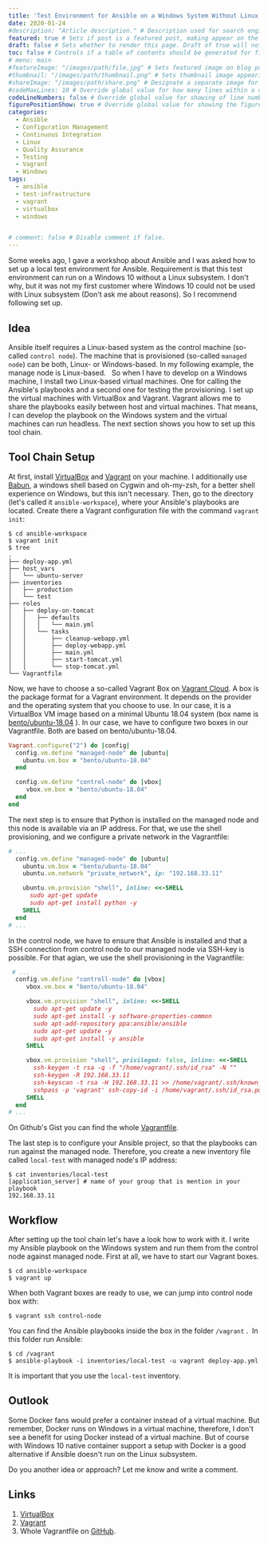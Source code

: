 ```yaml
---
title: 'Test Environment for Ansible on a Windows System Without Linux Subsystem Support'
date: 2020-01-24
#description: "Article description." # Description used for search engine.
featured: true # Sets if post is a featured post, making appear on the home page side bar.
draft: false # Sets whether to render this page. Draft of true will not be rendered.
toc: false # Controls if a table of contents should be generated for first-level links automatically.
# menu: main
#featureImage: "/images/path/file.jpg" # Sets featured image on blog post.
#thumbnail: "/images/path/thumbnail.png" # Sets thumbnail image appearing inside card on homepage.
#shareImage: "/images/path/share.png" # Designate a separate image for social media sharing.
#codeMaxLines: 10 # Override global value for how many lines within a code block before auto-collapsing.
codeLineNumbers: false # Override global value for showing of line numbers within code block.
figurePositionShow: true # Override global value for showing the figure label.
categories:
  - Ansible
  - Configuration Management
  - Continuous Integration
  - Linux
  - Quality Assurance
  - Testing
  - Vagrant
  - Windows
tags:
  - ansible
  - test-infrastructure
  - vagrant
  - virtualbox
  - windows


# comment: false # Disable comment if false.
---
```


Some weeks ago, I gave a workshop about Ansible and I was asked how to set up a local test environment for Ansible. Requirement is that this test environment can run on a Windows 10 without a Linux subsystem. I don't why, but it was not my first customer where Windows 10 could not be used with Linux subsystem (Don't ask me about reasons). So I recommend following set up.

Idea
----

Ansible itself requires a Linux-based system as the control machine (so-called `control node`). The machine that is provisioned (so-called `managed node`) can be both, Linux- or Windows-based. In my following example, the manage node is Linux-based.   So when I have to develop on a Windows machine, I install two Linux-based virtual machines. One for calling the Ansible's playbooks and a second one for testing the provisioning. I set up the virtual machines with VirtualBox and Vagrant. Vagrant allows me to share the playbooks easily between host and virtual machines. That means, I can develop the playbook on the Windows system and the virtual machines can run headless. The next section shows you how to set up this tool chain.

Tool Chain Setup
----------------

At first, install [VirtualBox](https://www.virtualbox.org/) and [Vagrant](https://www.vagrantup.com/) on your machine. I additionally use [Babun](http://babun.github.io/), a windows shell based on Cygwin and oh-my-zsh, for a better shell experience on Windows, but this isn't necessary. Then, go to the directory (let's called it `ansible-workspace`), where your Ansible's playbooks are located. Create there a Vagrant configuration file with the command `vagrant init`:

```shell
$ cd ansible-workspace
$ vagrant init
$ tree  
.
├── deploy-app.yml
├── host_vars
│   └── ubuntu-server
├── inventories
│   ├── production
│   └── test
├── roles
│   ├── deploy-on-tomcat
│   │   ├── defaults
│   │   │   └── main.yml
│   │   └── tasks
│   │       ├── cleanup-webapp.yml
│   │       ├── deploy-webapp.yml
│   │       ├── main.yml
│   │       ├── start-tomcat.yml
│   │       └── stop-tomcat.yml
└── Vagrantfile
```

Now, we have to choose a so-called Vagrant Box on [Vagrant Cloud](https://app.vagrantup.com/boxes/search). A box is the package format for a Vagrant environment. It depends on the provider and the operating system that you choose to use. In our case, it is a VirtualBox VM image based on a minimal Ubuntu 18.04 system (box name is [bento/ubuntu-18.04](https://app.vagrantup.com/bento/boxes/ubuntu-18.04) ). In our case, we have to configure two boxes in our Vagrantfile. Both are based on bento/ubuntu-18.04.

```ruby
Vagrant.configure("2") do |config|  
  config.vm.define "managed-node" do |ubuntu|
    ubuntu.vm.box = "bento/ubuntu-18.04"
  end

  config.vm.define "control-node" do |vbox|
     vbox.vm.box = "bento/ubuntu-18.04"
  end
end
```

The next step is to ensure that Python is installed on the managed node and this node is available via an IP address. For that, we use the shell provisioning, and we configure a private network in the Vagrantfile:

```ruby
# ...  
  config.vm.define "managed-node" do |ubuntu|
    ubuntu.vm.box = "bento/ubuntu-18.04"
    ubuntu.vm.network "private_network", ip: "192.168.33.11"

    ubuntu.vm.provision "shell", inline: <<-SHELL
      sudo apt-get update
      sudo apt-get install python -y
    SHELL
  end
# ...
```

In the control node, we have to ensure that Ansible is installed and that a SSH connection from control node to our managed node via SSH-key is possible. For that agian, we use the shell provisioning in the Vagrantfile:

```ruby
 # ...
  config.vm.define "controll-node" do |vbox|
     vbox.vm.box = "bento/ubuntu-18.04"

     vbox.vm.provision "shell", inline: <<-SHELL
       sudo apt-get update -y
       sudo apt-get install -y software-properties-common
       sudo apt-add-repository ppa:ansible/ansible
       sudo apt-get update -y
       sudo apt-get install -y ansible
     SHELL

     vbox.vm.provision "shell", privileged: false, inline: <<-SHELL
       ssh-keygen -t rsa -q -f "/home/vagrant/.ssh/id_rsa" -N ""
       ssh-keygen -R 192.168.33.11
       ssh-keyscan -t rsa -H 192.168.33.11 >> /home/vagrant/.ssh/known_hosts
       sshpass -p 'vagrant' ssh-copy-id -i /home/vagrant/.ssh/id_rsa.pub vagrant@192.168.33.11
     SHELL
  end
# ...
```

On Github's Gist you can find the whole [Vagrantfile](https://gist.github.com/sparsick/ee5aa272b046e0ea77dd41ef08134893).

The last step is to configure your Ansible project, so that the playbooks can run against the managed node. Therefore, you create a new inventory file called `local-test` with managed node's IP address:

```shell
$ cat inventories/local-test
[application_server] # name of your group that is mention in your playbook
192.168.33.11
```

Workflow
--------

After setting up the tool chain let's have a look how to work with it. I write my Ansible playbook on the Windows system and run them from the control node against managed node. First at all, we have to start our Vagrant boxes.

```shell
$ cd ansible-workspace
$ vagrant up
```

When both Vagrant boxes are ready to use, we can jump into control node box with:

```shell
$ vagrant ssh control-node
```

You can find the Ansible playbooks inside the box in the folder `/vagrant` .  In this folder run Ansible:

```
$ cd /vagrant
$ ansible-playbook -i inventories/local-test -u vagrant deploy-app.yml
```

It is important that you use the `local-test` inventory.

Outlook
-------

Some Docker fans would prefer a container instead of a virtual machine. But remember, Docker runs on Windows in a virtual machine, therefore, I don't see a benefit for using Docker instead of a virtual machine. But of course with Windows 10 native container support a setup with Docker is a good alternative if Ansible doesn't run on the Linux subsystem.

Do you another idea or approach? Let me know and write a comment.

Links
-----

1.  [VirtualBox](https://www.virtualbox.org/)
2.  [Vagrant](https://www.vagrantup.com/)
3.  Whole Vagrantfile on [GitHub](https://gist.github.com/sparsick/b36b81c291c556ebdcc94f224136abc8).
